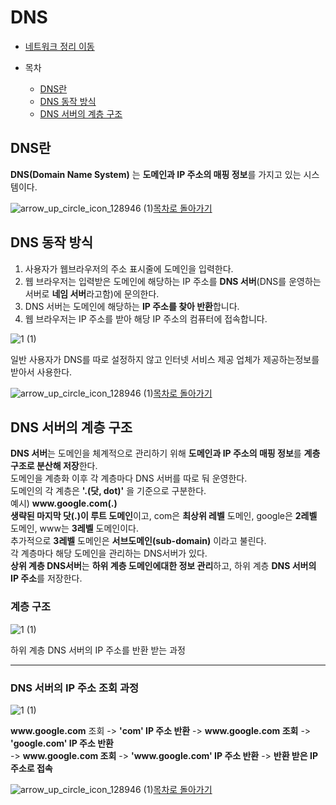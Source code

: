 <!---다함--->
# DNS

* [네트워크 정리 이동](https://github.com/Hasegos/Study_CS/tree/master/Computer%20Science/NetWork)

* 목차
    * [DNS란](#dns란)
    * [DNS 동작 방식](#dns-동작-방식)
    * [DNS 서버의 계층 구조](#dns-서버의-계층-구조)    


<!---목차 1--->
## DNS란

**DNS(Domain Name System)** 는 **도메인과 IP 주소의 매핑 정보**를 가지고 있는 시스템이다.  

![arrow_up_circle_icon_128946 (1)](https://github.com/Hasegos/Study_CS/assets/93961708/56bc983f-ea61-48fc-b733-fb8118b3aad5)[목차로 돌아가기](#dns)

<!---목차 2--->
## DNS 동작 방식

1. 사용자가 웹브라우저의 주소 표시줄에 도메인을 입력한다.    
2. 웹 브라우저는 입력받은 도메인에 해당하는 IP 주소를 **DNS 서버**(DNS를 운영하는 서버로 **네임 서버**라고함)에 문의한다.  
3. DNS 서버는 도메인에 해당하는 **IP 주소를 찾아 반환**합니다.  
4. 웹 브라우저는 IP 주소를 받아 해당 IP 주소의 컴퓨터에 접속합니다.

![1 (1)](https://github.com/Hasegos/Study_CS/assets/93961708/ad7ccec3-b403-44cc-849a-28b220bdbb43)  

일반 사용자가 DNS를 따로 설정하지 않고 인터넷 서비스 제공 업체가 제공하는정보를 받아서 사용한다.  

![arrow_up_circle_icon_128946 (1)](https://github.com/Hasegos/Study_CS/assets/93961708/56bc983f-ea61-48fc-b733-fb8118b3aad5)[목차로 돌아가기](#dns)

<!---목차 3--->
## DNS 서버의 계층 구조  

**DNS 서버**는 도메인을 체계적으로 관리하기 위해 **도메인과 IP 주소의 매핑 정보**를 **계층 구조로 분산해 저장**한다.  
도메인을 계층화 이후 각 계층마다 DNS 서버를 따로 둬 운영한다.  
도메인의 각 계층은 **'.(닷, dot)'** 을 기준으로 구분한다.  
예시) **www<hi>.google.com(.)**    
**생략된 마지막 닷(.)이 루트 도메인**이고, com은 **최상위 레벨** 도메인, google은 **2레벨** 도메인, www는 **3레벨** 도메인이다.   
추가적으로 **3레벨** 도메인은 **서브도메인(sub-domain)** 이라고 불린다.    
각 계층마다 해당 도메인을 관리하는 DNS서버가 있다.  
**상위 계층 DNS서버**는 **하위 계층 도메인에대한 정보 관리**하고, 하위 계층 **DNS 서버의 IP 주소**를 저장한다.

### **계층 구조**

![1 (1)](https://github.com/Hasegos/Study_CS/assets/93961708/5e6bc978-4c22-4734-8dd4-5647babc3111)

하위 계층 DNS 서버의 IP 주소를 반환 받는 과정

---

### **DNS 서버의 IP 주소 조회 과정**

![1 (1)](https://github.com/Hasegos/Study_CS/assets/93961708/07f999a8-da56-445f-80af-3592c3944975)

**www<hi>.google.com** 조회 -> **'com' IP 주소 반환** -> **www<hi>.google.com 조회** -> **'google.com' IP 주소 반환**  
-> **www<hi>.google.com 조회** -> **'www<hi>.google.com' IP 주소 반환** -> **반환 받은 IP 주소로 접속**

![arrow_up_circle_icon_128946 (1)](https://github.com/Hasegos/Study_CS/assets/93961708/56bc983f-ea61-48fc-b733-fb8118b3aad5)[목차로 돌아가기](#dns)